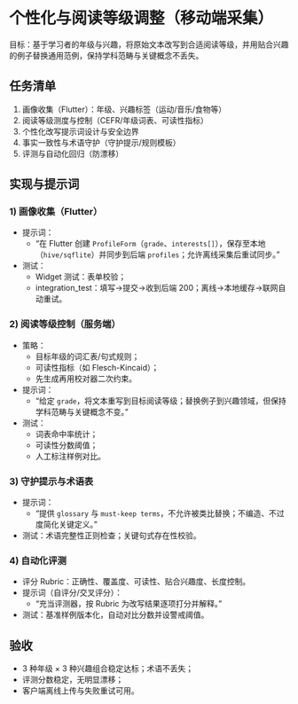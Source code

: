 # 个性化与阅读等级调整（移动端采集）

目标：基于学习者的年级与兴趣，将原始文本改写到合适阅读等级，并用贴合兴趣的例子替换通用范例，保持学科范畴与关键概念不丢失。

## 任务清单
1. 画像收集（Flutter）：年级、兴趣标签（运动/音乐/食物等）
2. 阅读等级测度与控制（CEFR/年级词表、可读性指标）
3. 个性化改写提示词设计与安全边界
4. 事实一致性与术语守护（守护提示/规则模板）
5. 评测与自动化回归（防漂移）

## 实现与提示词

### 1) 画像收集（Flutter）
- 提示词：
  - “在 Flutter 创建 `ProfileForm`（`grade`、`interests[]`），保存至本地（`hive/sqflite`）并同步到后端 `profiles`；允许离线采集后重试同步。”
- 测试：
  - Widget 测试：表单校验；
  - integration_test：填写->提交->收到后端 200；离线->本地缓存->联网自动重试。

### 2) 阅读等级控制（服务端）
- 策略：
  - 目标年级的词汇表/句式规则；
  - 可读性指标（如 Flesch-Kincaid）；
  - 先生成再用校对器二次约束。
- 提示词：
  - “给定 `grade`，将文本重写到目标阅读等级；替换例子到兴趣领域，但保持学科范畴与关键概念不变。”
- 测试：
  - 词表命中率统计；
  - 可读性分数阈值；
  - 人工标注样例对比。

### 3) 守护提示与术语表
- 提示词：
  - “提供 `glossary` 与 `must-keep terms`，不允许被类比替换；不编造、不过度简化关键定义。”
- 测试：术语完整性正则检查；关键句式存在性校验。

### 4) 自动化评测
- 评分 Rubric：正确性、覆盖度、可读性、贴合兴趣度、长度控制。
- 提示词（自评分/交叉评分）：
  - “充当评测器，按 Rubric 为改写结果逐项打分并解释。”
- 测试：基准样例版本化，自动对比分数并设警戒阈值。

## 验收
- 3 种年级 × 3 种兴趣组合稳定达标；术语不丢失；
- 评测分数稳定，无明显漂移；
- 客户端离线上传与失败重试可用。

